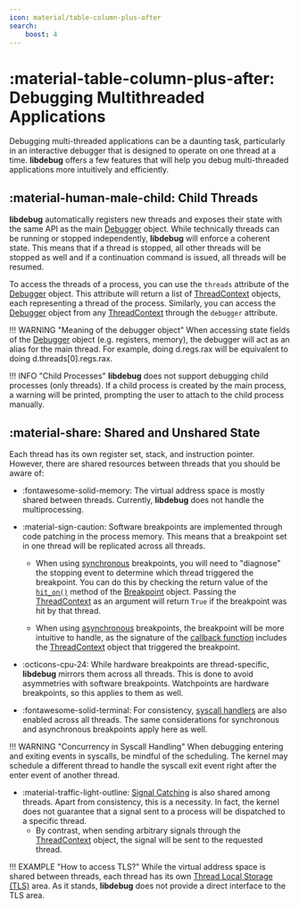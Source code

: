 ```yaml
---
icon: material/table-column-plus-after
search:
    boost: 4
---
```

# :material-table-column-plus-after: Debugging Multithreaded Applications
Debugging multi-threaded applications can be a daunting task, particularly in an interactive debugger that is designed to operate on one thread at a time. **libdebug** offers a few features that will help you debug multi-threaded applications more intuitively and efficiently.

## :material-human-male-child: Child Threads
**libdebug** automatically registers new threads and exposes their state with the same API as the main [Debugger](../../from_pydoc/generated/debugger/debugger/) object. While technically threads can be running or stopped independently, **libdebug** will enforce a coherent state. This means that if a thread is stopped, all other threads will be stopped as well and if a continuation command is issued, all threads will be resumed.

To access the threads of a process, you can use the `threads` attribute of the [Debugger](../../from_pydoc/generated/debugger/debugger/) object. This attribute will return a list of [ThreadContext](../../from_pydoc/generated/state/thread_context/) objects, each representing a thread of the process. Similarly, you can access the [Debugger](../../from_pydoc/generated/debugger/debugger/) object from any [ThreadContext](../../from_pydoc/generated/state/thread_context/) through the `debugger` attribute.

!!! WARNING "Meaning of the debugger object"
    When accessing state fields of the [Debugger](../../from_pydoc/generated/debugger/debugger/) object (e.g. registers, memory), the debugger will act as an alias for the main thread. For example, doing d.regs.rax will be equivalent to doing d.threads[0].regs.rax.

!!! INFO "Child Processes"
    **libdebug** does not support debugging child processes (only threads). If a child process is created by the main process, a warning will be printed, prompting the user to attach to the child process manually.

## :material-share: Shared and Unshared State
Each thread has its own register set, stack, and instruction pointer. However, there are shared resources between threads that you should be aware of:

- :fontawesome-solid-memory: The virtual address space is mostly shared between threads. Currently, **libdebug** does not handle the multiprocessing.

- :material-sign-caution: Software breakpoints are implemented through code patching in the process memory. This means that a breakpoint set in one thread will be replicated across all threads.
    - When using [synchronous](../../stopping_events/debugging_flow) breakpoints, you will need to "diagnose" the stopping event to determine which thread triggered the breakpoint. You can do this by checking the return value of the [`hit_on()`](../../stopping_events/debugging_flow/#hit-records) method of the [Breakpoint](../../from_pydoc/generated/data/breakpoint/) object. Passing the [ThreadContext](../../from_pydoc/generated/state/thread_context/) as an argument will return `True` if the breakpoint was hit by that thread.

    - When using [asynchronous](../../stopping_events/debugging_flow) breakpoints, the breakpoint will be more intuitive to handle, as the signature of the [callback function](../../stopping_events/breakpoints#callback-signature) includes the [ThreadContext](../../from_pydoc/generated/state/thread_context/) object that triggered the breakpoint.

- :octicons-cpu-24: While hardware breakpoints are thread-specific, **libdebug** mirrors them across all threads. This is done to avoid asymmetries with software breakpoints. Watchpoints are hardware breakpoints, so this applies to them as well.

- :fontawesome-solid-terminal: For consistency, [syscall handlers](../../stopping_events/syscalls) are also enabled across all threads. The same considerations for synchronous and asynchronous breakpoints apply here as well.

!!! WARNING "Concurrency in Syscall Handling"
    When debugging entering and exiting events in syscalls, be mindful of the scheduling. The kernel may schedule a different thread to handle the syscall exit event right after the enter event of another thread.

- :material-traffic-light-outline: [Signal Catching](../../stopping_events/signals) is also shared among threads. Apart from consistency, this is a necessity. In fact, the kernel does not guarantee that a signal sent to a process will be dispatched to a specific thread.
    - By contrast, when sending arbitrary signals through the [ThreadContext](../../from_pydoc/generated/state/thread_context/) object, the signal will be sent to the requested thread.


!!! EXAMPLE "How to access TLS?"
    While the virtual address space is shared between threads, each thread has its own [Thread Local Storage (TLS)](https://en.wikipedia.org/wiki/Thread-local_storage) area. As it stands, **libdebug** does not provide a direct interface to the TLS area.